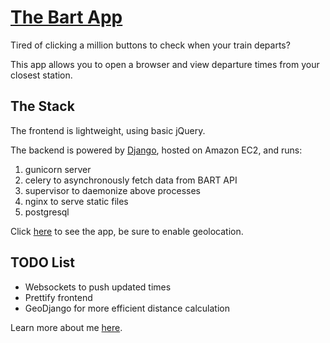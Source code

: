 # [The Bart App](http://52.11.27.205:9000/)
Tired of clicking a million buttons to check when your train departs?

This app allows you to open a browser and view departure times from your closest station.

## The Stack
The frontend is lightweight, using basic jQuery.

The backend is powered by [Django](http://www.djangoproject.com/), hosted on Amazon EC2, and runs:

1. gunicorn server
2. celery to asynchronously fetch data from BART API
3. supervisor to daemonize above processes
4. nginx to serve static files
5. postgresql

Click [here](http://52.11.27.205:9000/) to see the app, be sure to enable geolocation.

## TODO List
- Websockets to push updated times
- Prettify frontend
- GeoDjango for more efficient distance calculation

Learn more about me [here](http://www.linkedin.com/in/wenbochang/en).
